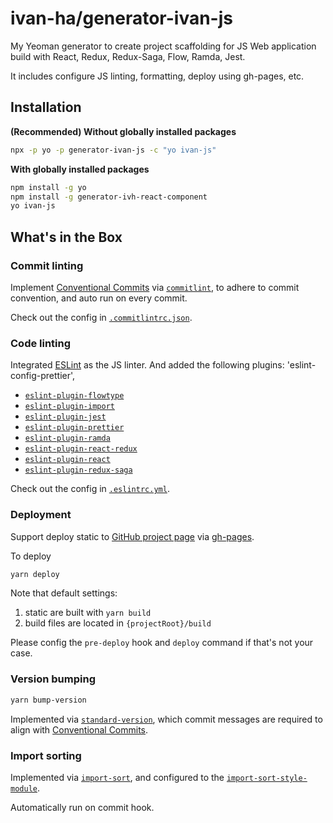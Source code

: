 # ivan-ha/generator-ivan-js

My Yeoman generator to create project scaffolding for JS Web application build with React, Redux, Redux-Saga, Flow, Ramda, Jest.

It includes configure JS linting, formatting, deploy using gh-pages, etc.

## Installation

**(Recommended) Without globally installed packages**
```sh
npx -p yo -p generator-ivan-js -c "yo ivan-js"
```

**With globally installed packages**
```sh
npm install -g yo
npm install -g generator-ivh-react-component
yo ivan-js
```

## What's in the Box

### Commit linting

Implement [Conventional Commits](https://www.conventionalcommits.org) via [`commitlint`](https://github.com/marionebl/commitlint), to adhere to commit convention, and auto run on every commit.

Check out the config in [`.commitlintrc.json`](https://github.com/ivan-ha/generator-ivan-js/blob/master/generators/app/templates/.commitlintrc.json).

### Code linting

Integrated [ESLint](https://eslint.org/) as the JS linter. And added the following plugins:
'eslint-config-prettier',
- [`eslint-plugin-flowtype`](https://github.com/gajus/eslint-plugin-flowtype)
- [`eslint-plugin-import`](https://github.com/benmosher/eslint-plugin-import)
- [`eslint-plugin-jest`](https://github.com/jest-community/eslint-plugin-jest)
- [`eslint-plugin-prettier`](https://github.com/prettier/eslint-plugin-prettier)
- [`eslint-plugin-ramda`](https://github.com/ramda/eslint-plugin-ramda)
- [`eslint-plugin-react-redux`](https://github.com/DianaSuvorova/eslint-plugin-react-redux)
- [`eslint-plugin-react`](https://github.com/yannickcr/eslint-plugin-react)
- [`eslint-plugin-redux-saga`](https://github.com/pke/eslint-plugin-redux-saga)

Check out the config in [`.eslintrc.yml`](https://github.com/ivan-ha/generator-ivan-js/blob/master/generators/app/templates/.eslintrc.yml).

### Deployment

Support deploy static to [GitHub project page](https://help.github.com/articles/user-organization-and-project-pages/) via [gh-pages](https://github.com/tschaub/gh-pages).

To deploy
```sh
yarn deploy
```

Note that default settings:
1. static are built with `yarn build`
2. build files are located in `{projectRoot}/build`

Please config the `pre-deploy` hook and `deploy` command if that's not your case.

### Version bumping

```sh
yarn bump-version
```

Implemented via [`standard-version`](https://github.com/conventional-changelog/standard-version), which commit messages are required to align with [Conventional Commits](https://www.conventionalcommits.org).

### Import sorting

Implemented via [`import-sort`](https://github.com/renke/import-sort), and configured to the [`import-sort-style-module`](https://github.com/renke/import-sort/tree/master/packages/import-sort-style-module).

Automatically run on commit hook.

